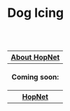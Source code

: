
<h1>Dog Icing</h1>

<table style="width:100%">
  <tr>
    <th><a href="https://dogicing.github.io/index.html-hopnet/">About HopNet</a></th>
  </tr>
  <br>
  <tr>
    <th><p>Coming soon:</p></th>
  </tr>
  <br>
  <tr>
    <th><a href="https://dogicing.github.io/">HopNet</a></th>
  </tr>
</table>
